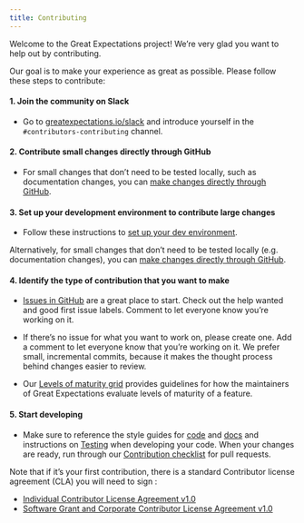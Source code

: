 ```yaml
---
title: Contributing
---
```


Welcome to the Great Expectations project! We’re very glad you want to help out by contributing.

Our goal is to make your experience as great as possible. Please follow these steps to contribute:

#### 1. Join the community on Slack

* Go to [greatexpectations.io/slack](https://greatexpectations.io/slack) and introduce yourself in the `#contributors-contributing` channel.

#### 2. Contribute small changes directly through GitHub 

* For small changes that don’t need to be tested locally, such as documentation changes, you can [make changes directly through GitHub](https://docs.greatexpectations.io/docs/contributing/contributing_github).

#### 3. Set up your development environment to contribute large changes
* Follow these instructions to [set up your dev environment](/docs/contributing/contributing_setup).

Alternatively, for small changes that don’t need to be tested locally (e.g. documentation changes), you can [make changes directly through GitHub](https://docs.greatexpectations.io/docs/contributing/contributing_github).

#### 4. Identify the type of contribution that you want to make

* [Issues in GitHub](https://github.com/great-expectations/great_expectations/issues) are a great place to start. Check out the help wanted and good first issue labels. Comment to let everyone know you’re working on it.

* If there’s no issue for what you want to work on, please create one. Add a comment to let everyone know that you’re working on it. We prefer small, incremental commits, because it makes the thought process behind changes easier to review.

* Our [Levels of maturity grid](/docs/contributing/contributing_maturity) provides guidelines for how the maintainers of Great Expectations evaluate levels of maturity of a feature.

#### 5. Start developing
* Make sure to reference the style guides for [code](/docs/contributing/style_guides/code_style) and
[docs](/docs/contributing/style_guides/docs_style) and instructions on [Testing](/docs/contributing/contributing_test)
when developing your code.  When your changes are ready, run through our
[Contribution checklist](/docs/contributing/contributing_checklist) for pull requests.

Note that if it’s your first contribution, there is a standard Contributor license agreement (CLA) you will need to sign :
* [Individual Contributor License Agreement v1.0](https://docs.google.com/forms/d/e/1FAIpQLSdA-aWKQ15yBzp8wKcFPpuxIyGwohGU1Hx-6Pa4hfaEbbb3fg/viewform?usp=sf_link)
* [Software Grant and Corporate Contributor License Agreement v1.0](https://docs.google.com/forms/d/e/1FAIpQLSf3RZ_ZRWOdymT8OnTxRh5FeIadfANLWUrhaSHadg_E20zBAQ/viewform?usp=sf_link)
